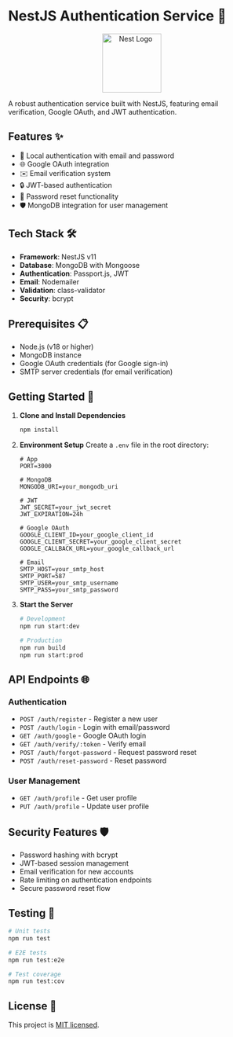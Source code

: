 # NestJS Authentication Service 🔐

<p align="center">
  <img src="https://nestjs.com/img/logo-small.svg" width="120" alt="Nest Logo" />
</p>

A robust authentication service built with NestJS, featuring email verification, Google OAuth, and JWT authentication.

## Features ✨

- 🔑 Local authentication with email and password
- 🌐 Google OAuth integration
- ✉️ Email verification system
- 🔒 JWT-based authentication
- 🔄 Password reset functionality
- 🛡️ MongoDB integration for user management

## Tech Stack 🛠️

- **Framework**: NestJS v11
- **Database**: MongoDB with Mongoose
- **Authentication**: Passport.js, JWT
- **Email**: Nodemailer
- **Validation**: class-validator
- **Security**: bcrypt

## Prerequisites 📋

- Node.js (v18 or higher)
- MongoDB instance
- Google OAuth credentials (for Google sign-in)
- SMTP server credentials (for email verification)

## Getting Started 🚀

1. **Clone and Install Dependencies**
   ```bash
   npm install
   ```

2. **Environment Setup**
   Create a `.env` file in the root directory:
   ```env
   # App
   PORT=3000

   # MongoDB
   MONGODB_URI=your_mongodb_uri

   # JWT
   JWT_SECRET=your_jwt_secret
   JWT_EXPIRATION=24h

   # Google OAuth
   GOOGLE_CLIENT_ID=your_google_client_id
   GOOGLE_CLIENT_SECRET=your_google_client_secret
   GOOGLE_CALLBACK_URL=your_google_callback_url

   # Email
   SMTP_HOST=your_smtp_host
   SMTP_PORT=587
   SMTP_USER=your_smtp_username
   SMTP_PASS=your_smtp_password
   ```

3. **Start the Server**
   ```bash
   # Development
   npm run start:dev

   # Production
   npm run build
   npm run start:prod
   ```

## API Endpoints 🌐

### Authentication
- `POST /auth/register` - Register a new user
- `POST /auth/login` - Login with email/password
- `GET /auth/google` - Google OAuth login
- `GET /auth/verify/:token` - Verify email
- `POST /auth/forgot-password` - Request password reset
- `POST /auth/reset-password` - Reset password

### User Management
- `GET /auth/profile` - Get user profile
- `PUT /auth/profile` - Update user profile

## Security Features 🛡️

- Password hashing with bcrypt
- JWT-based session management
- Email verification for new accounts
- Rate limiting on authentication endpoints
- Secure password reset flow

## Testing 🧪

```bash
# Unit tests
npm run test

# E2E tests
npm run test:e2e

# Test coverage
npm run test:cov
```

## License 📄

This project is [MIT licensed](LICENSE).


